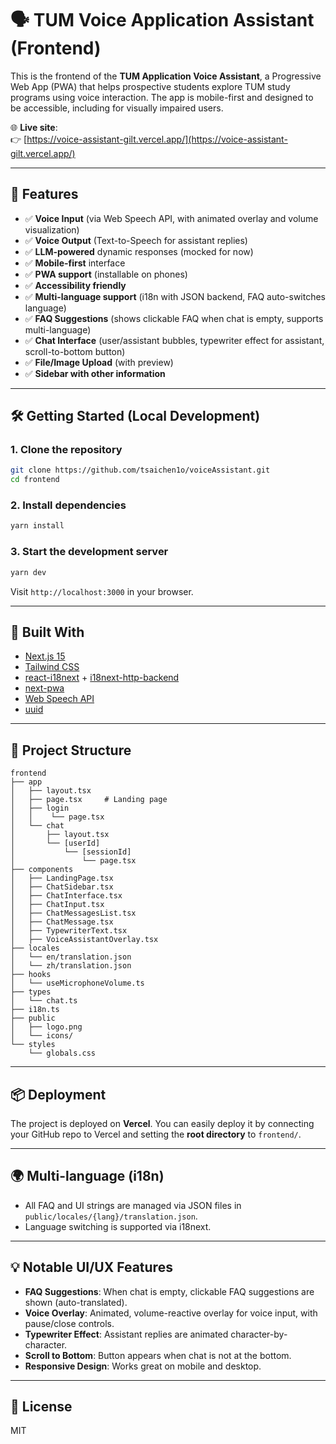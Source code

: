 # 🗣️ TUM Voice Application Assistant (Frontend)

This is the frontend of the **TUM Application Voice Assistant**, a Progressive Web App (PWA) that helps prospective students explore TUM study programs using voice interaction. The app is mobile-first and designed to be accessible, including for visually impaired users.

🌐 **Live site**:  
👉 [https://voice-assistant-gilt.vercel.app/](https://voice-assistant-gilt.vercel.app/)

---

## 🚀 Features

- ✅ **Voice Input** (via Web Speech API, with animated overlay and volume visualization)
- ✅ **Voice Output** (Text-to-Speech for assistant replies)
- ✅ **LLM-powered** dynamic responses (mocked for now)
- ✅ **Mobile-first** interface
- ✅ **PWA support** (installable on phones)
- ✅ **Accessibility friendly**
- ✅ **Multi-language support** (i18n with JSON backend, FAQ auto-switches language)
- ✅ **FAQ Suggestions** (shows clickable FAQ when chat is empty, supports multi-language)
- ✅ **Chat Interface** (user/assistant bubbles, typewriter effect for assistant, scroll-to-bottom button)
- ✅ **File/Image Upload** (with preview)
- ✅ **Sidebar with other information**

---

## 🛠️ Getting Started (Local Development)

### 1. Clone the repository

```bash
git clone https://github.com/tsaichen1o/voiceAssistant.git
cd frontend
```

### 2. Install dependencies

```bash
yarn install
```

### 3. Start the development server

```bash
yarn dev
```

Visit `http://localhost:3000` in your browser.

---

## 🧱 Built With

* [Next.js 15](https://nextjs.org/)
* [Tailwind CSS](https://tailwindcss.com/)
* [react-i18next](https://react.i18next.com/) + [i18next-http-backend](https://github.com/i18next/i18next-http-backend)
* [next-pwa](https://github.com/shadowwalker/next-pwa)
* [Web Speech API](https://developer.mozilla.org/en-US/docs/Web/API/Web_Speech_API)
* [uuid](https://www.npmjs.com/package/uuid)

---

## 📁 Project Structure

```
frontend
├── app
│   ├── layout.tsx
│   ├── page.tsx     # Landing page
│   ├── login
│   │    └── page.tsx
│   └── chat
│       ├── layout.tsx
│       └── [userId]
│           └── [sessionId]
│               └── page.tsx
├── components
│   ├── LandingPage.tsx
│   ├── ChatSidebar.tsx
│   ├── ChatInterface.tsx
│   ├── ChatInput.tsx
│   ├── ChatMessagesList.tsx
│   ├── ChatMessage.tsx
│   ├── TypewriterText.tsx
│   ├── VoiceAssistantOverlay.tsx
├── locales
│   └── en/translation.json
│   └── zh/translation.json
├── hooks
│   └── useMicrophoneVolume.ts
├── types
│   └── chat.ts
├── i18n.ts
├── public
│   ├── logo.png
│   └── icons/
└── styles
    └── globals.css
```

---

## 📦 Deployment

The project is deployed on **Vercel**. You can easily deploy it by connecting your GitHub repo to Vercel and setting the **root directory** to `frontend/`.

---

## 🌍 Multi-language (i18n)
- All FAQ and UI strings are managed via JSON files in `public/locales/{lang}/translation.json`.
- Language switching is supported via i18next.

---

## 💡 Notable UI/UX Features
- **FAQ Suggestions**: When chat is empty, clickable FAQ suggestions are shown (auto-translated).
- **Voice Overlay**: Animated, volume-reactive overlay for voice input, with pause/close controls.
- **Typewriter Effect**: Assistant replies are animated character-by-character.
- **Scroll to Bottom**: Button appears when chat is not at the bottom.
- **Responsive Design**: Works great on mobile and desktop.

---

## 📝 License
MIT
